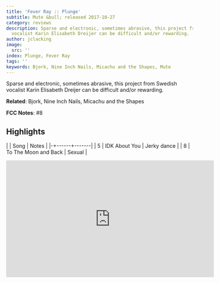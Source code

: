 ```yaml
---
title: 'Fever Ray :: Plunge'
subtitle: Mute &bull; released 2017-10-27
category: reviews
description: Sparse and electronic, sometimes abrasive, this project from Swedish
  vocalist Karin Elisabeth Dreijer can be difficult and/or rewarding.
author: jclacking
image:
  src: ''
index: Plunge, Fever Ray
tags: ''
keywords: Bjork, Nine Inch Nails, Micachu and the Shapes, Mute
---
```

Sparse and electronic, sometimes abrasive, this project from Swedish vocalist Karin Elisabeth Dreijer can be difficult and/or rewarding.<!--more-->

**Related**: Bjork, Nine Inch Nails, Micachu and the Shapes

**FCC Notes**: #8

## Highlights

| | Song | Notes |
|-+------+-------|
| 5 | IDK About You | Jerky dance |
| 8 | To The Moon and Back | Sexual |

<div class="tlo-detail-video"><iframe width="560" height="315" src="https://www.youtube.com/embed/fJjGZkPl9Tw" frameborder="0" allow="autoplay; encrypted-media" allowfullscreen></iframe></div>

